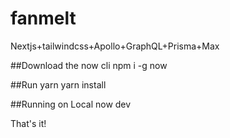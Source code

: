 # fanmelt
Nextjs+tailwindcss+Apollo+GraphQL+Prisma+Max

##Download the now cli
npm i -g now

##Run yarn
yarn install

##Running on Local
now dev

That's it!
